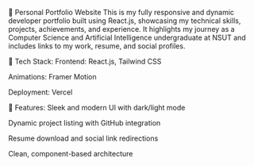 🚀 Personal Portfolio Website
This is my fully responsive and dynamic developer portfolio built using React.js, showcasing my technical skills, projects, achievements, and experience. It highlights my journey as a Computer Science and Artificial Intelligence undergraduate at NSUT and includes links to my work, resume, and social profiles.

🔧 Tech Stack:
Frontend: React.js, Tailwind CSS

Animations: Framer Motion

Deployment: Vercel

📌 Features:
Sleek and modern UI with dark/light mode

Dynamic project listing with GitHub integration

Resume download and social link redirections

Clean, component-based architecture
